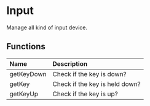 # Input

Manage all kind of input device.

## Functions

| Name | Description |
|:---|:---|
| getKeyDown | Check if the key is down? |
| getKey | Check if the key is held down? |
| getKeyUp | Check if the key is up? |
